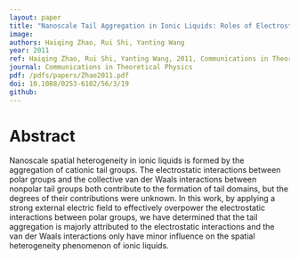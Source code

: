 ```yaml
---
layout: paper
title: "Nanoscale Tail Aggregation in Ionic Liquids: Roles of Electrostatic and van der Waals Interactions"
image: 
authors: Haiqing Zhao, Rui Shi, Yanting Wang
year: 2011
ref: Haiqing Zhao, Rui Shi, Yanting Wang, 2011, Communications in Theoretical Physics
journal: Communications in Theoretical Physics
pdf: /pdfs/papers/Zhao2011.pdf
doi: 10.1088/0253-6102/56/3/19
github:
---
```


# Abstract
Nanoscale spatial heterogeneity in ionic liquids is formed by the aggregation of cationic tail groups. The electrostatic interactions between polar groups and the collective van der Waals interactions between nonpolar tail groups both contribute to the formation of tail domains, but the degrees of their contributions were unknown. In this work, by applying a strong external electric field to effectively overpower the electrostatic interactions between polar groups, we have determined that the tail aggregation is majorly attributed to the electrostatic interactions and the van der Waals interactions only have minor influence on the spatial heterogeneity phenomenon of ionic liquids.
